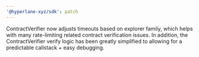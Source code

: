 ```yaml
---
'@hyperlane-xyz/sdk': patch
---
```


ContractVerifier now adjusts timeouts based on explorer family, which helps with many rate-limiting related contract verification issues. In addition, the ContractVerifier verify logic has been greatly simplified to allowing for a predictable callstack + easy debugging.
